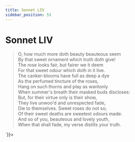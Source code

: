 ```yaml
---
title: Sonnet LIV
sidebar_position: 53
---
```

<div dangerouslySetInnerHTML={{__html: `<div><HTML><HEAD><TITLE>Sonnet LIV</TITLE></HEAD>
<BODY><H1>Sonnet LIV</H1>

<BLOCKQUOTE>O, how much more doth beauty beauteous seem<BR>
By that sweet ornament which truth doth give!<BR>
The rose looks fair, but fairer we it deem<BR>
For that sweet odour which doth in it live.<BR>
The canker-blooms have full as deep a dye<BR>
As the perfumed tincture of the roses,<BR>
Hang on such thorns and play as wantonly<BR>
When summer's breath their masked buds discloses:<BR>
But, for their virtue only is their show,<BR>
They live unwoo'd and unrespected fade,<BR>
Die to themselves. Sweet roses do not so;<BR>
Of their sweet deaths are sweetest odours made:<BR>
  And so of you, beauteous and lovely youth,<BR>
  When that shall fade, my verse distills your truth.<BR>
</BLOCKQUOTE>

</BODY></HTML>
</div>`}}></div>
